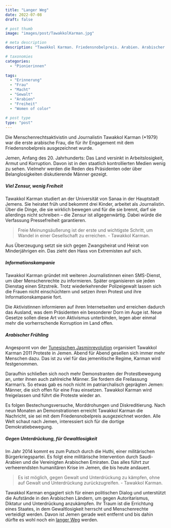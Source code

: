 ```yaml
---
title: "Langer Weg"
date: 2022-07-08
draft: false

# post thumb
image: "images/post/TawakkolKarman.jpg"

# meta description
description: "Tawakkol Karman. Friedensnobelpreis. Arabien. Arabischer Frühling. Pressefreiheit. Gegen Korruption. Jemen. Humanitäre Krise."

# taxonomies
categories:
  - "Pionierinnen"
  
tags:
  - "Erinnerung"
  - "Frau"
  - "Macht"
  - "Gewalt"
  - "Arabien"
  - "Freiheit"
  - "Women of color"
  
# post type
type: "post"
---
```


Die Menschenrechtsaktivistin und Journalistin Tawakkol Karman (*1979) war die erste arabische Frau, die für ihr Engagement mit dem Friedensnobelpreis ausgezeichnet wurde.

Jemen, Anfang des 20. Jahrhunderts: Das Land versinkt in Arbeitslosigkeit, Armut und Korruption. Davon ist in den staatlich kontrollierten Medien wenig zu sehen. Vielmehr werden die Reden des Präsidenten oder über Belanglosigkeiten diskutierende Männer gezeigt.

##### Viel Zensur, wenig Freiheit

Tawakkol Karman studiert an der Universität von Sanaa in der Hauptstadt Jemens. Sie heiratet früh und bekommt drei Kinder, arbeitet als Journalistin. Über die Dinge, die sie wirklich bewegen und für die sie brennt, darf sie allerdings nicht schreiben – die Zensur ist allgegenwärtig. Dabei würde die Verfassung Pressefreiheit garantieren. 

>Freie Meinungsäußerung ist der erste und wichtigste Schritt, um Wandel in einer Gesellschaft zu erreichen. - Tawakkol Karman.

Aus Überzeugung setzt sie sich gegen Zwangsheirat und Heirat von Minderjährigen ein. Das zieht den Hass von Extremisten auf sich.

##### Informationskampanie

Tawakkol Karman gründet mit weiteren Journalistinnen einen SMS-Dienst, um über Menschenrechte zu informieren. Später organisieren sie jeden Dienstag einen Sitzstreik. Trotz wiederkehrender Polizeigewalt lassen sich die Frauen nicht einschüchtern und setzen ihren Protest und ihre Informationskampanie fort.

Die Aktivistinnen informieren auf ihren Internetseiten und erreichen dadurch das Ausland, was dem Präsidenten ein besonderer Dorn im Auge ist. Neue Gesetze sollen diese Art von Aktivismus unterbinden, legen aber einmal mehr die vorherrschende Korruption im Land offen.

##### Arabischer Frühling

Angespornt von der [Tunesischen Jasminrevolution](https://www.deutschlandfunk.de/die-jasmin-revolution-und-ihre-folgen-100.html) organisiert Tawakkol Karman 2011 Proteste in Jemen. Abend für Abend gesellen sich immer mehr Menschen dazu. Das ist zu viel für das jemenitische Regime, Karman wird festgenommen. 

Daraufhin schließen sich noch mehr Demonstranten der Protestbewegung an, unter ihnen auch zahlreiche Männer. Sie fordern die Freilassung Karman‘s. So etwas gab es noch nicht im patriarchalisch geprägten Jemen: Männer, die sich offen für eine Frau einsetzen. Tawakkol Karman wird freigelassen und führt die Proteste wieder an.

Es folgen Bestechungsversuche, Morddrohungen und Diskreditierung. Nach neun Monaten an Demonstrationen erreicht Tawakkol Karman die Nachricht, sie sei mit dem Friedensnobelpreis ausgezeichnet worden. Alle Welt schaut nach Jemen, interessiert sich für die dortige Demokratiebewegung.

##### Gegen Unterdrückung, für Gewaltlosigkeit

Im Jahr 2014 kommt es zum Putsch durch die Huthi, einer militärischen Bürgerkriegspartei. Es folgt eine militärische Intervention durch Saudi-Arabien und die Vereinigten Arabischen Emiraten. Das alles führt zur verheerendsten humanitären Krise im Jemen, die bis heute andauert.

>Es ist möglich, gegen Gewalt und Unterdrückung zu kämpfen, ohne auf Gewalt und Unterdrückung zurückzugreifen. - Tawakkol Karman.

Tawakkol Karman engagiert sich für einen politischen Dialog und unterstützt die Aufstände in den Arabischen Ländern, um gegen Autoritarismus, Diktatur und Unterdrückung anzukämpfen. Ihr Traum ist die Errichtung eines Staates, in dem Gewaltlosigkeit herrscht und Menschenrechte verteidigt werden. Davon ist Jemen gerade weit entfernt und bis dahin dürfte es wohl noch ein [langer Weg](https://www.tagesschau.de/ausland/asien/jemen-waffenruhe-ramadan-101.html) werden.
